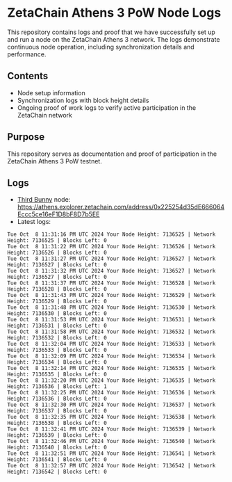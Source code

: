 # ZetaChain Athens 3 PoW Node Logs
This repository contains logs and proof that we have successfully set up and run a node on the ZetaChain Athens 3 network. The logs demonstrate continuous node operation, including synchronization details and performance.

## Contents
- Node setup information
- Synchronization logs with block height details
- Ongoing proof of work logs to verify active participation in the ZetaChain network

## Purpose
This repository serves as documentation and proof of participation in the ZetaChain Athens 3 PoW testnet.

## Logs

- [Third Bunny](https://thirdbunny.xyz/) node: https://athens.explorer.zetachain.com/address/0x225254d35dE666064Eccc5ce16eF1D8bF8D7b5EE
- Latest logs:
```
Tue Oct  8 11:31:16 PM UTC 2024 Your Node Height: 7136525 | Network Height: 7136525 | Blocks Left: 0
Tue Oct  8 11:31:22 PM UTC 2024 Your Node Height: 7136526 | Network Height: 7136526 | Blocks Left: 0
Tue Oct  8 11:31:27 PM UTC 2024 Your Node Height: 7136527 | Network Height: 7136527 | Blocks Left: 0
Tue Oct  8 11:31:32 PM UTC 2024 Your Node Height: 7136527 | Network Height: 7136527 | Blocks Left: 0
Tue Oct  8 11:31:37 PM UTC 2024 Your Node Height: 7136528 | Network Height: 7136528 | Blocks Left: 0
Tue Oct  8 11:31:43 PM UTC 2024 Your Node Height: 7136529 | Network Height: 7136529 | Blocks Left: 0
Tue Oct  8 11:31:48 PM UTC 2024 Your Node Height: 7136530 | Network Height: 7136530 | Blocks Left: 0
Tue Oct  8 11:31:53 PM UTC 2024 Your Node Height: 7136531 | Network Height: 7136531 | Blocks Left: 0
Tue Oct  8 11:31:58 PM UTC 2024 Your Node Height: 7136532 | Network Height: 7136532 | Blocks Left: 0
Tue Oct  8 11:32:04 PM UTC 2024 Your Node Height: 7136533 | Network Height: 7136533 | Blocks Left: 0
Tue Oct  8 11:32:09 PM UTC 2024 Your Node Height: 7136534 | Network Height: 7136534 | Blocks Left: 0
Tue Oct  8 11:32:14 PM UTC 2024 Your Node Height: 7136535 | Network Height: 7136535 | Blocks Left: 0
Tue Oct  8 11:32:20 PM UTC 2024 Your Node Height: 7136535 | Network Height: 7136536 | Blocks Left: 1
Tue Oct  8 11:32:25 PM UTC 2024 Your Node Height: 7136536 | Network Height: 7136536 | Blocks Left: 0
Tue Oct  8 11:32:30 PM UTC 2024 Your Node Height: 7136537 | Network Height: 7136537 | Blocks Left: 0
Tue Oct  8 11:32:35 PM UTC 2024 Your Node Height: 7136538 | Network Height: 7136538 | Blocks Left: 0
Tue Oct  8 11:32:41 PM UTC 2024 Your Node Height: 7136539 | Network Height: 7136539 | Blocks Left: 0
Tue Oct  8 11:32:46 PM UTC 2024 Your Node Height: 7136540 | Network Height: 7136540 | Blocks Left: 0
Tue Oct  8 11:32:51 PM UTC 2024 Your Node Height: 7136541 | Network Height: 7136541 | Blocks Left: 0
Tue Oct  8 11:32:57 PM UTC 2024 Your Node Height: 7136542 | Network Height: 7136542 | Blocks Left: 0
```
